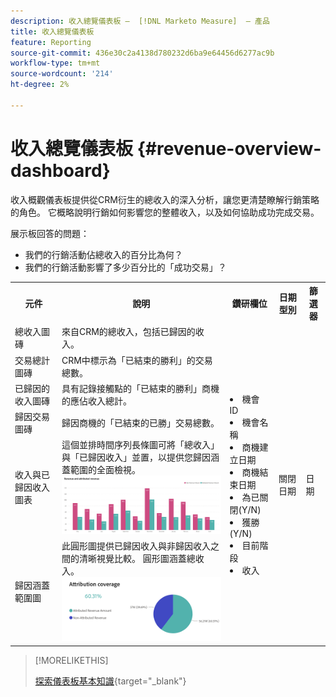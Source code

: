 ```yaml
---
description: 收入總覽儀表板 —  [!DNL Marketo Measure]  — 產品
title: 收入總覽儀表板
feature: Reporting
source-git-commit: 436e30c2a4138d780232d6ba9e64456d6277ac9b
workflow-type: tm+mt
source-wordcount: '214'
ht-degree: 2%

---
```


# 收入總覽儀表板 {#revenue-overview-dashboard}

收入概觀儀表板提供從CRM衍生的總收入的深入分析，讓您更清楚瞭解行銷策略的角色。 它概略說明行銷如何影響您的整體收入，以及如何協助成功完成交易。

展示板回答的問題：

* 我們的行銷活動佔總收入的百分比為何？
* 我們的行銷活動影響了多少百分比的「成功交易」？

<table style="table-layout:auto"> 
<tbody>
  <tr> 
   <th>元件</th> 
   <th>說明</th>
   <th>鑽研欄位</th>
   <th>日期型別</th>
   <th>篩選器</th>
  </tr>
  <tr>
    <td>總收入圖磚</td>
    <td>來自CRM的總收入，包括已歸因的收入。</td>
    <td rowspan="6"><li>機會 ID</li>
<li>機會名稱</li>
<li>商機建立日期</li>
<li>商機結束日期</li>
<li>為已關閉(Y/N)</li>
<li>獲勝(Y/N)</li>
<li>目前階段</li>
<li>收入</li></td>
    <td rowspan="6">關閉日期</td>
    <td rowspan="6">日期</td>
  </tr>
  <tr>
    <td>交易總計圖磚</td>
    <td>CRM中標示為「已結束的勝利」的交易總數。</td>
  </tr>
  <tr>
    <td>已歸因的收入圖磚</td>
    <td>具有記錄接觸點的「已結束的勝利」商機的應佔收入總計。</td>
  </tr>
  <tr>
    <td>歸因交易圖磚</td>
    <td>歸因商機的「已結束的已勝」交易總數。</td>
  </tr>
  <tr>
    <td>收入與已歸因收入圖表</td>
    <td>這個並排時間序列長條圖可將「總收入」與「已歸因收入」並置，以提供您歸因涵蓋範圍的全面檢視。
    <br/><img src="assets/revenue-overview-dashboard-1.png" width="600"></td>
  </tr>
  <tr>
    <td>歸因涵蓋範圍圖</td>
    <td>此圓形圖提供已歸因收入與非歸因收入之間的清晰視覺比較。 圓形圖涵蓋總收入。
    <br/>
    <img src="assets/revenue-overview-dashboard-2.png" width="600"></td>
  </tr>
</tbody>
</table>

>[!MORELIKETHIS]
>
>[探索儀表板基本知識](/help/marketo-measure-discover-ui/dashboards/discover-dashboard-basics.md){target="_blank"}
